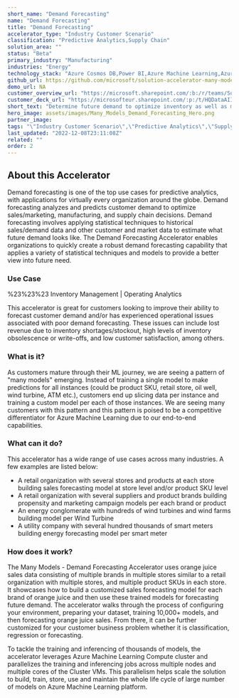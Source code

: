 ```yaml
---
short_name: "Demand Forecasting"
name: "Demand Forecasting"
title: "Demand Forecasting"
accelerator_type: "Industry Customer Scenario"
classification: "Predictive Analytics,Supply Chain"
solution_area: ""
status: "Beta"
primary_industry: "Manufacturing"
industries: "Energy"
technology_stack: "Azure Cosmos DB,Power BI,Azure Machine Learning,Azure Synapse Analytics,Azure Storage"
github_url: https://github.com/microsoft/solution-accelerator-many-models
demo_url: NA
customer_overview_url: "https://microsoft.sharepoint.com/:b:/r/teams/SolutionAcceleratorsPartnerForum/Shared%20Documents/General/MSUS%20Azure%20Accelerator%20Assets/Demand%20Forecasting/Demand%20Forecasting%20Overview.pdf?csf=1&web=1&e=kZIqAM"
customer_deck_url: "https://microsofteur.sharepoint.com/:p:/t/HQDataAIIndustryTeam/EWem9s1YQExIiK6NP6-p8EwBi_PTcWn08PxdvffIao6QWg?e=z3rvvq"
short_text: "Determine future demand to optimize inventory as well as material and product orders."
hero_image: assets/images/Many_Models_Demand_Forecasting_Hero.png
partner_image: 
tags: "\"Industry Customer Scenario\",\"Predictive Analytics\",\"Supply Chain\",\"Manufacturing\",\"Energy\",\"Azure Cosmos DB\",\"Power BI\",\"Azure Machine Learning\",\"Azure Synapse Analytics\",\"Azure Storage\",\"Beta\""
last_updated: "2022-12-08T23:11:08Z"
related: ""
order: 2
---
```

## About this Accelerator

Demand forecasting is one of the top use cases for predictive analytics, with applications for virtually every organization around the globe. Demand forecasting analyzes and predicts customer demand to optimize sales/marketing, manufacturing, and supply chain decisions. Demand forecasting involves applying statistical techniques to historical sales/demand data and other customer and market data to estimate what future demand looks like. The Demand Forecasting Accelerator enables organizations to quickly create a robust demand forecasting capability that applies a variety of statistical techniques and models to provide a better view into future need.

### Use Case

%23%23%23 Inventory Management | Operating Analytics

This accelerator is great for customers looking to improve their ability to forecast customer demand and/or has experienced operational issues associated with poor demand forecasting. These issues can include lost revenue due to inventory shortages/stockout, high levels of inventory obsolescence or write-offs, and low customer satisfaction, among others.

### What is it?

As customers mature through their ML journey, we are seeing a pattern of "many models" emerging. Instead of training a single model to make predictions for all instances (could be product SKU, retail store, oil well, wind turbine, ATM etc.), customers end up slicing data per instance and training a custom model per each of those instances. We are seeing many customers with this pattern and this pattern is poised to be a competitive differentiator for Azure Machine Learning due to our end-to-end capabilities.

### What can it do?

This accelerator has a wide range of use cases across many industries. A few examples are listed below:

* A retail organization with several stores and products at each store building sales forecasting model at store level and/or product SKU level
* A retail organization with several suppliers and product brands building propensity and marketing campaign models per each brand or product
* An energy conglomerate with hundreds of wind turbines and wind farms building model per Wind Turbine
* A utility company with several hundred thousands of smart meters building energy forecasting model per smart meter

###  How does it work?

The Many Models - Demand Forecasting Accelerator uses orange juice sales data consisting of multiple brands in multiple stores similar to a retail organization with multiple stores, and multiple product SKUs in each store. It showcases how to build a customized sales forecasting model for each brand of orange juice and then use these trained models for forecasting future demand. The accelerator walks through the process of configuring your environment, preparing your dataset, training 10,000+ models, and then forecasting orange juice sales. From there, it can be further customized for your customer business problem whether it is classification, regression or forecasting.

To tackle the training and inferencing of thousands of models, the accelerator leverages Azure Machine Learning Compute cluster and parallelizes the training and inferencing jobs across multiple nodes and multiple cores of the Cluster VMs. This parallelism helps scale the solution to build, train, store, use and maintain the whole life cycle of large number of models on Azure Machine Learning platform.